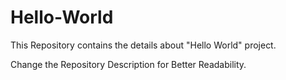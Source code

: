 # Hello-World
This Repository contains the details about "Hello World" project.

Change the Repository Description for Better Readability. 
